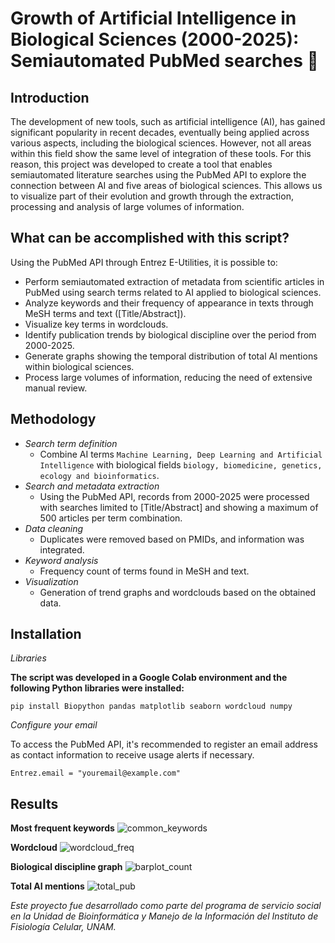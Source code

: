 # Growth of Artificial Intelligence in Biological Sciences (2000-2025): Semiautomated PubMed searches 🔬

## **Introduction**
The development of new tools, such as artificial intelligence (AI), has gained significant popularity in recent decades, eventually being applied across various aspects, including the biological sciences. However, not all areas within this field show the same level of integration of these tools. 
For this reason, this project was developed to create a tool that enables semiautomated literature searches using the PubMed API to explore the connection between AI and five areas of biological sciences. This allows us to visualize part of their evolution and growth through the extraction, processing and analysis of large volumes of information.

## **What can be accomplished with this script?**
Using the PubMed API through Entrez E-Utilities, it is possible to:

- Perform semiautomated extraction of metadata from scientific articles in PubMed using search terms related to AI applied to biological sciences.
- Analyze keywords and their frequency of appearance in texts through MeSH terms and text ([Title/Abstract]).
- Visualize key terms in wordclouds.
- Identify publication trends by biological discipline over the period from 2000-2025.
- Generate graphs showing the temporal distribution of total AI mentions within biological sciences.
- Process large volumes of information, reducing the need of extensive manual review.
    
## **Methodology**

- *Search term definition*
   - Combine AI terms ```Machine Learning, Deep Learning and Artificial Intelligence``` with biological fields ```biology, biomedicine, genetics, ecology and bioinformatics```.
- *Search and metadata extraction*
   - Using the PubMed API, records from 2000-2025 were processed with searches limited to [Title/Abstract] and showing a maximum of 500 articles per term combination.
- *Data cleaning*
   - Duplicates were removed based on PMIDs, and information was integrated.
- *Keyword analysis*
   - Frequency count of terms found in MeSH and text.
- *Visualization*
   - Generation of trend graphs and wordclouds based on the obtained data. 

## **Installation** 

*Libraries*

**The script was developed in a Google Colab environment and the following Python libraries were installed:**

```pip install Biopython pandas matplotlib seaborn wordcloud numpy``` 

*Configure your email*

To access the PubMed API, it's recommended to register an email address as contact information to receive usage alerts if necessary.

```
Entrez.email = "youremail@example.com"
```

## Results

**Most frequent keywords**
![common_keywords](https://github.com/user-attachments/assets/7579523f-c79f-43df-9175-a1814ec2b037)


**Wordcloud**
![wordcloud_freq](https://github.com/user-attachments/assets/049f336a-6a3e-40aa-8f60-79e7eb4d83f4)

**Biological discipline graph**
![barplot_count](https://github.com/user-attachments/assets/9cd08c01-c983-421f-9711-6c6c4844aafe)

**Total AI mentions**
![total_pub](https://github.com/user-attachments/assets/ecdf4228-a2dd-4617-83bf-7df776ea19be)


*Este proyecto fue desarrollado como parte del programa de servicio social en la Unidad de Bioinformática y Manejo de la Información del Instituto de Fisiología Celular, UNAM.*
